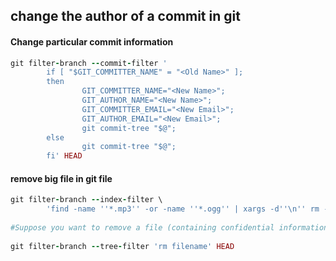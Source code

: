 ## change the author of a commit in git


#### Change particular commit information

```ruby
git filter-branch --commit-filter '  
        if [ "$GIT_COMMITTER_NAME" = "<Old Name>" ];  
        then  
                GIT_COMMITTER_NAME="<New Name>";  
                GIT_AUTHOR_NAME="<New Name>";  
                GIT_COMMITTER_EMAIL="<New Email>";  
                GIT_AUTHOR_EMAIL="<New Email>";  
                git commit-tree "$@";  
        else  
                git commit-tree "$@";  
        fi' HEAD 
```

#### remove big file in git file

```ruby
git filter-branch --index-filter \   
        'find -name ''*.mp3'' -or -name ''*.ogg'' | xargs -d''\n'' rm -f'  
  
#Suppose you want to remove a file (containing confidential information or copyright violation) from all commits:  
  
git filter-branch --tree-filter 'rm filename' HEAD  
```
